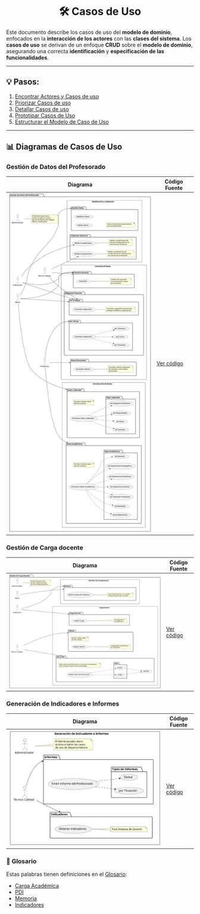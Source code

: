 <div align="center">

# 🛠️ Casos de Uso

</div>

Este documento describe los casos de uso del **modelo de dominio**, enfocados en la **interacción de los actores** con las **clases del sistema**. Los **casos de uso** se derivan de un enfoque **CRUD** sobre el **modelo de dominio**, asegurando una correcta **identificación** y **especificación de las funcionalidades**.

---

## 💡 Pasos:

1. [Encontrar Actores y Casos de uso](ActoresCasosDeUso.md)
2. [Priorizar Casos de uso](PriorizarCasosDeUso.md)
3. [Detallar Casos de uso](DetallarCasosDeUso.md)
4. [Prototipar Casos de Uso](PrototiparCasosDeUso.md)
5. [Estructurar el Modelo de Caso de Uso](EstructurarCasosDeUso.md)

---

## 📊 **Diagramas de Casos de Uso**

### Gestión de Datos del Profesorado

| **Diagrama**                                                                            | **Código Fuente**                                      |
|-----------------------------------------------------------------------------------------|--------------------------------------------------------|
| ![Gestión de Datos del Profesorado](/images/modelosUML/CdU/DatosProfesorado.svg)        | [Ver código](/modelosUML/CdU/DatosProfesorado.puml)    |

### Gestión de Carga docente

| **Diagrama**                                                                            | **Código Fuente**                                      |
|-----------------------------------------------------------------------------------------|--------------------------------------------------------|
| ![Gestión de Carga Docente](/images/modelosUML/CdU/CargaDocente.svg)                    | [Ver código](/modelosUML/CdU/CargaDocente.puml)        |

### Generación de Indicadores e Informes

| **Diagrama**                                                                            | **Código Fuente**                                      |
|-----------------------------------------------------------------------------------------|--------------------------------------------------------|
| ![Generación de Indicadores e Informes](/images/modelosUML/CdU/IndicadoresInformes.svg) | [Ver código](/modelosUML/CdU/IndicadoresInformes.puml) |

### 📖 **Glosario**

Estas palabras tienen definiciones en el [Glosario](/documentos/glosario.md):

- [Carga Académica](/documentos/glosario.md#-carga-académica)
- [PDI](/documentos/glosario.md#-pdi-personal-docente-e-investigador)
- [Memoria](/documentos/glosario.md#-memoria-académica)
- [Indicadores](/documentos/glosario.md#-indicador)